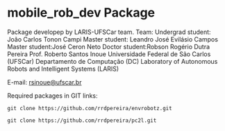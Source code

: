 # mobile_rob_dev Package

Package developep by LARIS-UFSCar team.
Team:
    Undergrad student: João Carlos Tonon Campi
    Master student: Leandro José Evilásio Campos
    Master student:José Ceron Neto
    Doctor student:Robson Rogério Dutra Pereira
    Prof. Roberto Santos Inoue
Universidade Federal de São Carlos (UFSCar)
Departamento de Computação (DC)
Laboratory of Autonomous Robots and Intelligent Systems (LARIS)

E-mail: rsinoue@ufscar.br

Required packages in GIT links:

    git clone https://github.com/rrdpereira/envrobotz.git
    
    git clone https://github.com/rrdpereira/pc2l.git
